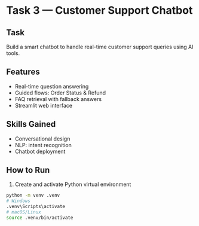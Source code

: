 # Task 3 — Customer Support Chatbot 

## Task
Build a smart chatbot to handle real-time customer support queries using AI tools.

## Features
- Real-time question answering
- Guided flows: Order Status & Refund
- FAQ retrieval with fallback answers
- Streamlit web interface

## Skills Gained
- Conversational design
- NLP: intent recognition
- Chatbot deployment

## How to Run
1. Create and activate Python virtual environment
```bash
python -m venv .venv
# Windows
.venv\Scripts\activate
# macOS/Linux
source .venv/bin/activate
